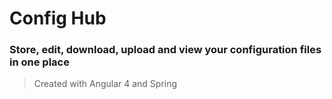 # Config Hub

### Store, edit, download, upload and view your configuration files in one place

> Created with Angular 4 and Spring
